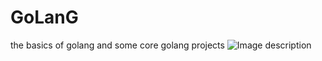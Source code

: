 # GoLanG

the basics of golang and some core golang projects
![Image description](https://miro.medium.com/max/3200/1*8bPiDNL1K1ZdK9O_T5IVKw.png)